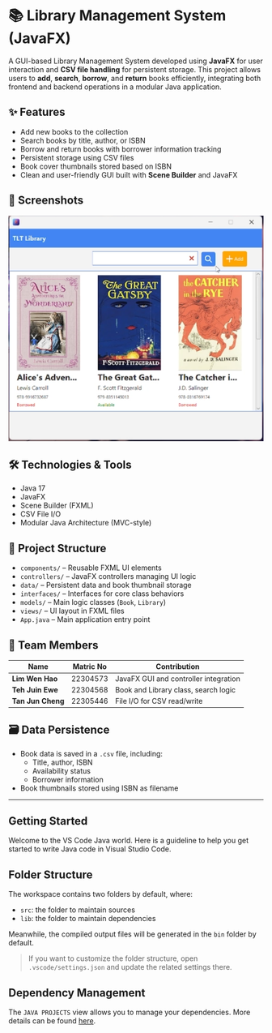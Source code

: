 # 📚 Library Management System (JavaFX)

A GUI-based Library Management System developed using **JavaFX** for user interaction and **CSV file handling** for persistent storage. This project allows users to **add**, **search**, **borrow**, and **return** books efficiently, integrating both frontend and backend operations in a modular Java application.

## ✨ Features

- Add new books to the collection  
- Search books by title, author, or ISBN  
- Borrow and return books with borrower information tracking  
- Persistent storage using CSV files  
- Book cover thumbnails stored based on ISBN  
- Clean and user-friendly GUI built with **Scene Builder** and JavaFX

## 📸 Screenshots
![TLT Library Screenshot](src/images/screenshot.png)

## 🛠 Technologies & Tools

- Java 17  
- JavaFX  
- Scene Builder (FXML)  
- CSV File I/O  
- Modular Java Architecture (MVC-style)

## 📁 Project Structure

- `components/` – Reusable FXML UI elements  
- `controllers/` – JavaFX controllers managing UI logic  
- `data/` – Persistent data and book thumbnail storage  
- `interfaces/` – Interfaces for core class behaviors  
- `models/` – Main logic classes (`Book`, `Library`)  
- `views/` – UI layout in FXML files  
- `App.java` – Main application entry point  

## 👥 Team Members

| Name           | Matric No  | Contribution                          |
|----------------|------------|----------------------------------------|
| **Lim Wen Hao**   | 22304573   | JavaFX GUI and controller integration |
| **Teh Juin Ewe** | 22304568   | Book and Library class, search logic  |
| **Tan Jun Cheng** | 22305446   | File I/O for CSV read/write           |

## 🗃️ Data Persistence

- Book data is saved in a `.csv` file, including:
  - Title, author, ISBN
  - Availability status
  - Borrower information
- Book thumbnails stored using ISBN as filename

---

## Getting Started

Welcome to the VS Code Java world. Here is a guideline to help you get started to write Java code in Visual Studio Code.

## Folder Structure

The workspace contains two folders by default, where:

- `src`: the folder to maintain sources
- `lib`: the folder to maintain dependencies

Meanwhile, the compiled output files will be generated in the `bin` folder by default.

> If you want to customize the folder structure, open `.vscode/settings.json` and update the related settings there.

## Dependency Management

The `JAVA PROJECTS` view allows you to manage your dependencies. More details can be found [here](https://github.com/microsoft/vscode-java-dependency#manage-dependencies).
